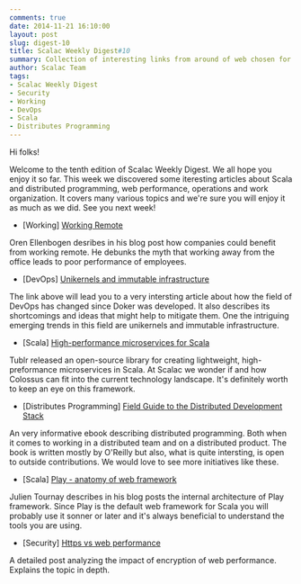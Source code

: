 ```yaml
---
comments: true
date: 2014-11-21 16:10:00
layout: post
slug: digest-10
title: Scalac Weekly Digest#10
summary: Collection of interesting links from around of web chosen for you by Scalac team
author: Scalac Team
tags:
- Scalac Weekly Digest
- Security
- Working
- DevOps
- Scala
- Distributes Programming
---
```


Hi folks! 

Welcome to the tenth edition of Scalac Weekly Digest. We all hope you enjoy it so far. This week we discovered some iteresting articles about Scala and distributed programming, web performance, operations and work organization. It covers many various topics and we're sure you will enjoy it as much as we did. See you next week! 

* \[Working\] [Working Remote](http://blog.driftt.com/what-if-your-team-was-working-remote)

Oren Ellenbogen desribes in his blog post how companies could benefit from working remote. He debunks the myth that working away from the office leads to poor performance of employees.   

* \[DevOps\] [Unikernels and immutable infrastructure](https://medium.com/@darrenrush/after-docker-unikernels-and-immutable-infrastructure-93d5a91c849e)

The link above will lead you to a very intersting article about how the field of DevOps has changed since Doker was developed. It also describes its shortcomings and ideas that might help to mitigate them. One the intriguing emerging trends in this field are unikernels and immutable infrastructure.  

* \[Scala\] [High-performance microservices for Scala](https://tumblr.github.io/colossus/)

Tublr released an open-source library for creating lightweight, high-preformance microservices in Scala. At Scalac we wonder if and how Colossus can fit into the current technology landscape. It's definitely worth to keep an eye on this framework.

* \[Distributes Programming\] [Field Guide to the Distributed Development Stack ](http://sites.oreilly.com/odewahn/dds-field-guide/ch01.html)

An very informative ebook describing distributed programming. Both when it comes to working in a distributed team and on a distributed product. The book is written mostly by O'Reilly but also, what is quite intersting, is open to outside contributions. We would love to see more initiatives like these.  

* \[Scala\] [Play - anatomy of web framework](https://jto.github.io/articles/play_anatomy_part1_bootstrap/)

Julien Tournay describes in his blog posts the internal architecture of Play framework. Since Play is the default web framework for Scala you will probably use it sonner or later and it's always beneficial to understand the tools you are using. 

* \[Security\] [Https vs web performance](http://moz.com/blog/enabling-https-without-sacrificing-web-performance)

A detailed post analyzing the impact of encryption of web performance. Explains the topic in depth.  

